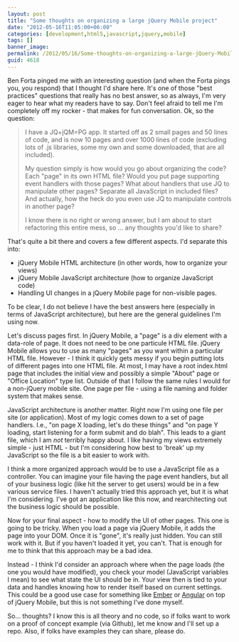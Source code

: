 ```yaml
---
layout: post
title: "Some thoughts on organizing a large jQuery Mobile project"
date: "2012-05-16T11:05:00+06:00"
categories: [development,html5,javascript,jquery,mobile]
tags: []
banner_image: 
permalink: /2012/05/16/Some-thoughts-on-organizing-a-large-jQuery-Mobile-project
guid: 4618
---
```


Ben Forta pinged me with an interesting question (and when the Forta pings you, you respond) that I thought I'd share here. It's one of those "best practices" questions that really has no best answer, so as always, I'm very eager to hear what my readers have to say. Don't feel afraid to tell me I'm completely off my rocker - that makes for fun conversation. Ok, so the question:

<blockquote>
I have a JQ+jQM=PG app. It started off as 2 small pages and 50 lines of code, and is now 10 pages and over 1000 lines of code (excluding lots of .js libraries, some my own and some downloaded, that are all included).

My question simply is how would you go about organizing the code? Each "page" in its own HTML file? Would you put page supporting event handlers with those pages? What about handlers that use JQ to manipulate other pages? Separate all JavaScript in included files? And actually, how the heck do you even use JQ to manipulate controls in another page?

I know there is no right or wrong answer, but I am about to start refactoring this entire mess, so ... any thoughts you'd like to share?
</blockquote>
<!--more-->
That's quite a bit there and covers a few different aspects. I'd separate this into:

<ul>
<li>jQuery Mobile HTML architecture (in other words, how to organize your views)
<li>jQuery Mobile JavaScript architecture (how to organize JavaScript code)
<li>Handling UI changes in a jQuery Mobile page for non-visible pages.
</ul>

To be clear, I do not believe I have the best answers here (especially in terms of JavaScript architecture), but here are the general guidelines I'm using now.

Let's discuss pages first. In jQuery Mobile, a "page" is a div element with a data-role of page. It does not need to be one particule HTML file. jQuery Mobile allows you to use as many "pages" as you want within a particular HTML file. However - I think it quickly gets messy if you begin putting lots of different pages into one HTML file. At most, I may have a root index.html page that includes the initial view and possibly a simple "About" page or "Office Location" type list. Outside of that I follow the same rules I would for a non-jQuery mobile site. One page per file - using a file naming and folder system that makes sense. 

JavaScript architecture is another matter. Right now I'm using one file per site (or application). Most of my logic comes down to a set of page handlers. I.e., "on page X loading, let's do these things" and "on page Y loading, start listening for a form submit and do blah". This leads to a giant file, which I am <i>not</i> terribly happy about. I like having my views extremely simple - just HTML - but I'm considering how best to 'break' up my JavaScript so the file is a bit easier to work with. 

I think a more organized approach would be to use a JavaScript file as a controller. You can imagine your file having the page event handlers, but all of your business logic (like hit the server to get users) would be in a few various service files. I haven't actually tried this approach yet, but it is what I'm considering. I've got an application like this now, and rearchitecting out the business logic should be possible. 

Now for your final aspect - how to modify the UI of other pages. This one is going to be tricky. When you load a page via jQuery Mobile, it adds the page into your DOM. Once it is "gone", it's really just hidden. You can still work with it. But if you haven't loaded it yet, you can't. That is enough for me to think that this approach may be a bad idea. 

Instead - I think I'd consider an approach where when the page loads (the one you would have modified), you check your model (JavaScript variables I mean) to see what state the UI should be in. Your view then is tied to your data and handles knowing how to render itself based on current settings. This could be a good use case for something like <a href="http://emberjs.com/">Ember</a> or <a href="http://angularjs.org/">Angular</a> on top of jQuery Mobile, but this is not something I've done myself.

So... thoughts? I know this is all theory and no code, so if folks want to work on a proof of concept example (via Github), let me know and I'll set up a repo. Also, if folks have examples they can share, please do.